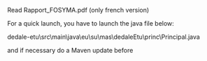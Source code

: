Read Rapport_FOSYMA.pdf (only french version)

For a quick launch, you have to launch the java file below:

dedale-etu\src\main\java\eu\su\mas\dedaleEtu\princ\Principal.java

and if necessary do a Maven update before
